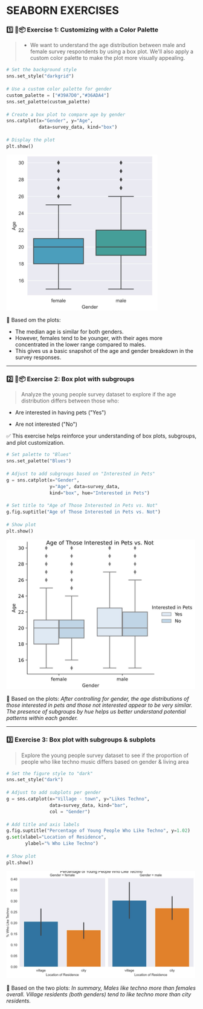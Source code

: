 # SEABORN EXERCISES

### 1️⃣ 🎨📦 Exercise 1: Customizing with a Color Palette
> - We want to understand the age distribution between male and female survey respondents by using a box plot. We'll also apply a custom color palette to make the plot more visually appealing.

```python
# Set the background style
sns.set_style("darkgrid")

# Use a custom color palette for gender
custom_palette = ["#39A7D0","#36ADA4"]
sns.set_palette(custom_palette)

# Create a box plot to compare age by gender
sns.catplot(x="Gender", y="Age", 
            data=survey_data, kind="box")

# Display the plot
plt.show()
```
<left>
  <img src="customized1.JPG" width="400">
</left>

🔑 Based om the plots:
- The median age is similar for both genders.
- However, females tend to be younger, with their ages more concentrated in the lower range compared to males.
- This gives us a basic snapshot of the age and gender breakdown in the survey responses.


---

### 2️⃣ 🎨📦 Exercise 2: Box plot with subgroups

> Analyze the young people survey dataset to explore if the age distribution differs between those who:

- Are interested in having pets ("Yes")

- Are not interested ("No")

✅ This exercise helps reinforce your understanding of box plots, subgroups, and plot customization.

```python
# Set palette to "Blues"
sns.set_palette("Blues")

# Adjust to add subgroups based on "Interested in Pets"
g = sns.catplot(x="Gender",
                y="Age", data=survey_data, 
                kind="box", hue="Interested in Pets")

# Set title to "Age of Those Interested in Pets vs. Not"
g.fig.suptitle("Age of Those Interested in Pets vs. Not")

# Show plot
plt.show()
```
<left>
  <img src="exercise2.JPG" width="500">
</left>

🔑 Based on the plots:
*After controlling for gender, the age distributions of those interested in pets and those not interested appear to be very similar. The presence of subgroups by hue helps us better understand potential patterns within each gender.*

---

### 3️⃣ Exercise 3: Box plot with subgroups & subplots

> Explore the young people survey dataset to see if the proportion of people who like techno music differs based on gender & living area

```python
# Set the figure style to "dark"
sns.set_style("dark")

# Adjust to add subplots per gender
g = sns.catplot(x="Village - town", y="Likes Techno", 
                data=survey_data, kind="bar",
                col = "Gender")

# Add title and axis labels
g.fig.suptitle("Percentage of Young People Who Like Techno", y=1.02)
g.set(xlabel="Location of Residence", 
       ylabel="% Who Like Techno")

# Show plot
plt.show()
```
<left>
  <img src="title_subtitle.JPG" width="500">
</left>

🔑 Based on the two plots:
*In summary, Males like techno more than females overall. Village residents (both genders) tend to like techno more than city residents.*



